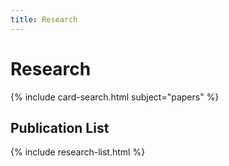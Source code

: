 ```yaml
---
title: Research
---
```


# <i class="fas fa-microscope"></i>Research

{% include card-search.html subject="papers" %}

<!-- section break -->

## Publication List

{% include research-list.html %}
